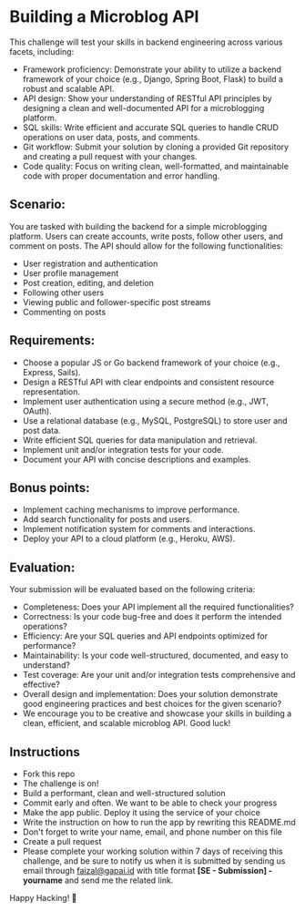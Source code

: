 # Building a Microblog API

This challenge will test your skills in backend engineering across various facets, including:

- Framework proficiency: Demonstrate your ability to utilize a backend framework of your choice (e.g., Django, Spring Boot, Flask) to build a robust and scalable API.
- API design: Show your understanding of RESTful API principles by designing a clean and well-documented API for a microblogging platform.
- SQL skills: Write efficient and accurate SQL queries to handle CRUD operations on user data, posts, and comments.
- Git workflow: Submit your solution by cloning a provided Git repository and creating a pull request with your changes.
- Code quality: Focus on writing clean, well-formatted, and maintainable code with proper documentation and error handling.

## Scenario:

You are tasked with building the backend for a simple microblogging platform. Users can create accounts, write posts, follow other users, and comment on posts. The API should allow for the following functionalities:

- User registration and authentication
- User profile management
- Post creation, editing, and deletion
- Following other users
- Viewing public and follower-specific post streams
- Commenting on posts

## Requirements:

- Choose a popular JS or Go backend framework of your choice (e.g., Express, Sails).
- Design a RESTful API with clear endpoints and consistent resource representation.
- Implement user authentication using a secure method (e.g., JWT, OAuth).
- Use a relational database (e.g., MySQL, PostgreSQL) to store user and post data.
- Write efficient SQL queries for data manipulation and retrieval.
- Implement unit and/or integration tests for your code.
- Document your API with concise descriptions and examples.

## Bonus points:

- Implement caching mechanisms to improve performance.
- Add search functionality for posts and users.
- Implement notification system for comments and interactions.
- Deploy your API to a cloud platform (e.g., Heroku, AWS).

## Evaluation:

Your submission will be evaluated based on the following criteria:

- Completeness: Does your API implement all the required functionalities?
- Correctness: Is your code bug-free and does it perform the intended operations?
- Efficiency: Are your SQL queries and API endpoints optimized for performance?
- Maintainability: Is your code well-structured, documented, and easy to understand?
- Test coverage: Are your unit and/or integration tests comprehensive and effective?
- Overall design and implementation: Does your solution demonstrate good engineering practices and best choices for the given scenario?
- We encourage you to be creative and showcase your skills in building a clean, efficient, and scalable microblog API. Good luck!

## Instructions

- Fork this repo
- The challenge is on!
- Build a performant, clean and well-structured solution
- Commit early and often. We want to be able to check your progress
- Make the app public. Deploy it using the service of your choice
- Write the instruction on how to run the app by rewriting this README.md
- Don't forget to write your name, email, and phone number on this file
- Create a pull request
- Please complete your working solution within 7 days of receiving this challenge, and be sure to notify us when it is submitted by sending us email through faizal@gapai.id with title format **[SE - Submission] - yourname** and send me the related link.

Happy Hacking! 🤘